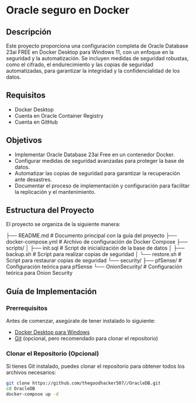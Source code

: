 # Oracle seguro en Docker

## Descripción

Este proyecto proporciona una configuración completa de Oracle Database 23ai FREE en Docker Desktop para Windows 11, con un enfoque en la seguridad y la automatización. Se incluyen medidas de seguridad robustas, como el cifrado, el endurecimiento y las copias de seguridad automatizadas, para garantizar la integridad y la confidencialidad de los datos.

## Requisitos

- Docker Desktop
- Cuenta en Oracle Container Registry
- Cuenta en GitHub

## Objetivos

-   Implementar Oracle Database 23ai Free en un contenedor Docker.
-   Configurar medidas de seguridad avanzadas para proteger la base de datos.
-   Automatizar las copias de seguridad para garantizar la recuperación ante desastres.
-   Documentar el proceso de implementación y configuración para facilitar la replicación y el mantenimiento.

## Estructura del Proyecto

El proyecto se organiza de la siguiente manera:

├── README.md # Documento principal con la guía del proyecto
├── docker-compose.yml # Archivo de configuración de Docker Compose
├── scripts/
│ ├── init.sql # Script de inicialización de la base de datos
│ ├── backup.sh # Script para realizar copias de seguridad
│ └── restore.sh # Script para restaurar copias de seguridad
└── security/
├── pfSense/ # Configuración teórica para pfSense
└── OnionSecurity/ # Configuración teórica para Onion Security


## Guía de Implementación

### Prerrequisitos

Antes de comenzar, asegúrate de tener instalado lo siguiente:

-   [Docker Desktop para Windows](https://www.docker.com/products/docker-desktop/)
-   [Git](https://git-scm.com/) (opcional, pero recomendado para clonar el repositorio)

### Clonar el Repositorio (Opcional)

Si tienes Git instalado, puedes clonar el repositorio para obtener todos los archivos necesarios:

```bash
git clone https://github.com/thegoodhacker507//OracleDB.git
cd OracleDB
docker-compose up -d